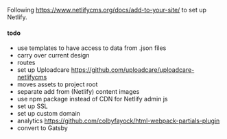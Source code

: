 Following https://www.netlifycms.org/docs/add-to-your-site/ to set up Netlify.

#### todo
- use templates to have access to data from .json files
- carry over current design
- routes 
- set up Uploadcare https://github.com/uploadcare/uploadcare-netlifycms
- moves assets to project root
- separate add from (Netlify) content images
- use npm package instead of CDN for Netlify admin js
- set up SSL
- set up custom domain
- analytics https://github.com/colbyfayock/html-webpack-partials-plugin
- convert to Gatsby